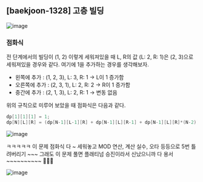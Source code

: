 ## [baekjoon-1328] 고층 빌딩

![image](https://user-images.githubusercontent.com/22045163/113480062-6514ca80-94cd-11eb-93fd-cb364c613b91.png)

### 점화식

전 단계에서의 빌딩이 (1, 2) 이렇게 세워져있을 때 L, R의 값 (L: 2, R: 1)은 (2, 3)으로 세워져있을 경우와 같다. 여기에 1을 추가하는 경우를 생각해보자.

- 왼쪽에 추가 : (1, 2, 3), L: 3, R: 1 → L이 1 증가함
- 오른쪽에 추가 : (2, 3, 1), L: 2, R: 2 → R이 1 증가함
- 중간에 추가 : (2, 1, 3), L: 2, R: 1 → 변동 없음

위의 규칙으로 미루어 보았을 때 점화식은 다음과 같다.

```java
dp[1][1][1] = 1;
dp[N][L][R] = (dp[N-1][L-1][R] + dp[N-1][L][R-1] + dp[N-1][L][R]*(N-2));
```

![image](https://user-images.githubusercontent.com/22045163/113480204-2af7f880-94ce-11eb-8aa9-5aa0a5bedfdd.png)

ㅋㅋㅋㅋㅋ 이 문제 점화식 다 ~ 세워놓고 MOD 연산, 계산 실수, 오타 등등으로 5번 틀려버리기 ~~~ 그래도 이 문제 풀면 플래티넘 승진이라서 신났으니까 다 용서 ~~~~~~~~~~ 🎉🎉🎉

![image](https://user-images.githubusercontent.com/22045163/113480073-7067f600-94cd-11eb-9f36-ebeade4d1ab0.png)
